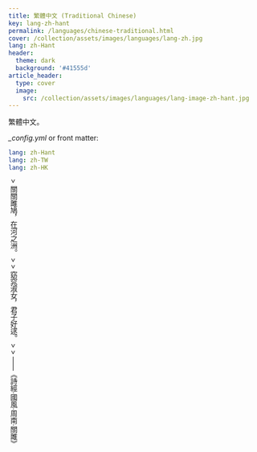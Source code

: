 ```yaml
---
title: 繁體中文 (Traditional Chinese)
key: lang-zh-hant
permalink: /languages/chinese-traditional.html
cover: /collection/assets/images/languages/lang-zh.jpg
lang: zh-Hant
header:
  theme: dark
  background: '#41555d'
article_header:
  type: cover
  image:
    src: /collection/assets/images/languages/lang-image-zh-hant.jpg
---
```


繁體中文。

<!--more-->

<style>
  .page__header .header__brand path {
    fill: rgba(255, 255, 255, .95);
  }
</style>

*_config.yml* or front matter:

```yml
lang: zh-Hant
lang: zh-TW
lang: zh-HK
```

<div style="writing-mode: vertical-rl;" markdown="1">
> 關關雎鳩，在河之洲。
>
> 窈窕淑女，君子好逑。
>
> ——《詩經·國風·周南·關雎》
</div>
